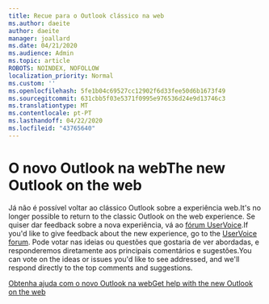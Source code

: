 ```yaml
---
title: Recue para o Outlook clássico na web
ms.author: daeite
author: daeite
manager: joallard
ms.date: 04/21/2020
ms.audience: Admin
ms.topic: article
ROBOTS: NOINDEX, NOFOLLOW
localization_priority: Normal
ms.custom: ''
ms.openlocfilehash: 5fe1b04c69527cc12902f6d33fee50d6b1673f49
ms.sourcegitcommit: 631cbb5f03e5371f0995e976536d24e9d13746c3
ms.translationtype: MT
ms.contentlocale: pt-PT
ms.lasthandoff: 04/22/2020
ms.locfileid: "43765640"
---
```

# <a name="the-new-outlook-on-the-web"></a><span data-ttu-id="e4028-102">O novo Outlook na web</span><span class="sxs-lookup"><span data-stu-id="e4028-102">The new Outlook on the web</span></span>

<span data-ttu-id="e4028-103">Já não é possível voltar ao clássico Outlook sobre a experiência web.</span><span class="sxs-lookup"><span data-stu-id="e4028-103">It's no longer possible to return to the classic Outlook on the web experience.</span></span> <span data-ttu-id="e4028-104">Se quiser dar feedback sobre a nova experiência, vá ao [fórum UserVoice](https://go.microsoft.com/fwlink/?linkid=2103182).</span><span class="sxs-lookup"><span data-stu-id="e4028-104">If you'd like to give feedback about the new experience, go to the [UserVoice forum](https://go.microsoft.com/fwlink/?linkid=2103182).</span></span> <span data-ttu-id="e4028-105">Pode votar nas ideias ou questões que gostaria de ver abordadas, e responderemos diretamente aos principais comentários e sugestões.</span><span class="sxs-lookup"><span data-stu-id="e4028-105">You can vote on the ideas or issues you'd like to see addressed, and we'll respond directly to the top comments and suggestions.</span></span>

[<span data-ttu-id="e4028-106">Obtenha ajuda com o novo Outlook na web</span><span class="sxs-lookup"><span data-stu-id="e4028-106">Get help with the new Outlook on the web</span></span>](https://support.office.com/article/017014cd-2ad0-41ab-8473-6bd8c349d4f8)